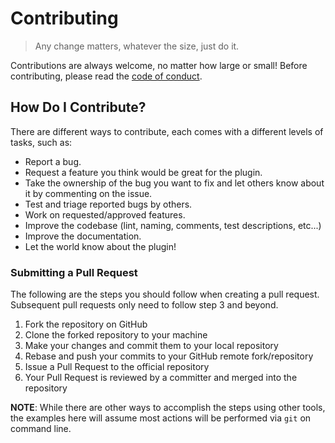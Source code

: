 # Contributing

> Any change matters, whatever the size, just do it.

Contributions are always welcome, no matter how large or small! Before contributing, please read the [code of conduct](code_of_conduct.md).

## How Do I Contribute?

There are different ways to contribute, each comes with a different levels
of tasks, such as:

- Report a bug.
- Request a feature you think would be great for the plugin.
- Take the ownership of the bug you want to fix and let others know about it by commenting on the issue.
- Test and triage reported bugs by others.
- Work on requested/approved features.
- Improve the codebase (lint, naming, comments, test descriptions, etc...)
- Improve the documentation.
- Let the world know about the plugin!

### Submitting a Pull Request

The following are the steps you should follow when creating a pull request.
Subsequent pull requests only need to follow step 3 and beyond.

1. Fork the repository on GitHub
2. Clone the forked repository to your machine
3. Make your changes and commit them to your local repository
4. Rebase and push your commits to your GitHub remote fork/repository
5. Issue a Pull Request to the official repository
6. Your Pull Request is reviewed by a committer and merged into the repository

**NOTE**: While there are other ways to accomplish the steps using other tools,
the examples here will assume most actions will be performed via `git` on
command line.
